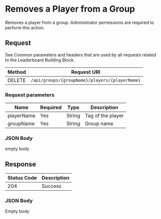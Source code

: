 # Removes a Player from a Group

Removes a player from a group. Administrator permissions are required to perform this action.

## Request

See Common parameters and headers that are used by all requests related to the Leaderboard Building Block.

Method  | Request URI
------- | -----------
DELETE  | `/api/groups/{groupName}/players/{playerName}`

### Request parameters

Name        | Required |   Type   | Description
------------|----------|----------|------------
playerName|Yes|String|Tag of the player
groupName|Yes|String|Group name

### JSON Body

empty body


## Response

| Status Code | Description |
|-------------|-------------|
|204|Success|


### JSON Body

Empty body